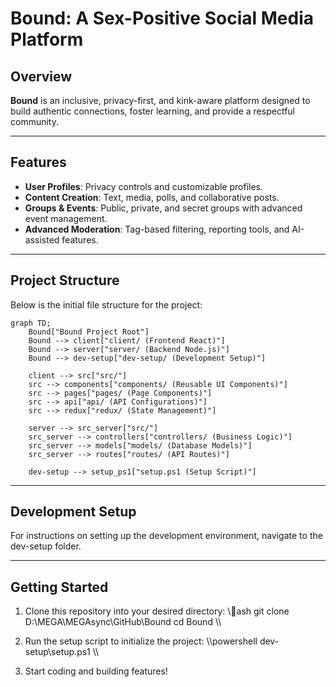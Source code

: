 # Bound: A Sex-Positive Social Media Platform

## Overview
**Bound** is an inclusive, privacy-first, and kink-aware platform designed to build authentic connections, foster learning, and provide a respectful community.

---

## Features
- **User Profiles**: Privacy controls and customizable profiles.
- **Content Creation**: Text, media, polls, and collaborative posts.
- **Groups & Events**: Public, private, and secret groups with advanced event management.
- **Advanced Moderation**: Tag-based filtering, reporting tools, and AI-assisted features.

---

## Project Structure
Below is the initial file structure for the project:

```mermaid
graph TD;
    Bound["Bound Project Root"]
    Bound --> client["client/ (Frontend React)"]
    Bound --> server["server/ (Backend Node.js)"]
    Bound --> dev-setup["dev-setup/ (Development Setup)"]

    client --> src["src/"]
    src --> components["components/ (Reusable UI Components)"]
    src --> pages["pages/ (Page Components)"]
    src --> api["api/ (API Configurations)"]
    src --> redux["redux/ (State Management)"]

    server --> src_server["src/"]
    src_server --> controllers["controllers/ (Business Logic)"]
    src_server --> models["models/ (Database Models)"]
    src_server --> routes["routes/ (API Routes)"]

    dev-setup --> setup_ps1["setup.ps1 (Setup Script)"]
```

---

## Development Setup
For instructions on setting up the development environment, navigate to the dev-setup folder. 

---

## Getting Started
1. Clone this repository into your desired directory:
   \\\ash
   git clone <repository-url> D:\MEGA\MEGAsync\GitHub\Bound
   cd Bound
   \\\

2. Run the setup script to initialize the project:
   \\\powershell
   dev-setup\setup.ps1
   \\\

3. Start coding and building features!
